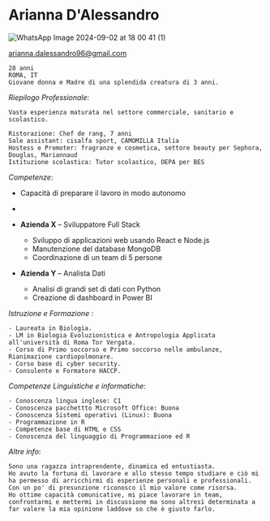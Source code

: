 # Arianna D'Alessandro
![WhatsApp Image 2024-09-02 at 18 00 41 (1)](https://github.com/user-attachments/assets/61d9877d-00c2-4513-bb0b-74ff3e735d70)

[arianna.dalessandro96@gmail.com](arianna.dalessandro96@gmail.com)

```
28 anni
ROMA, IT
Giovane donna e Madre di una splendida creatura di 3 anni.

```
*Riepilogo Professionale*:

```
Vasta esperienza maturata nel settore commerciale, sanitario e scolastico.

Ristorazione: Chef de rang, 7 anni 
Sale assistant: cisalfa sport, CAMOMILLA Italia
Hostess e Promoter: fragranze e cosmetica, settore beauty per Sephora, Douglas, Mariannaud
Istituzione scolastica: Tutor scolastico, OEPA per BES

```
*Competenze*:
- Capacità di preparare il lavoro in modo autonomo

- 
- **Azienda X** – Sviluppatore Full Stack
  - Sviluppo di applicazioni web usando React e Node.js
  - Manutenzione del database MongoDB
  - Coordinazione di un team di 5 persone
- **Azienda Y** – Analista Dati
  - Analisi di grandi set di dati con Python
  - Creazione di dashboard in Power BI

*Istruzione e Formazione* :
```
- Laureata in Biologia.
- LM in Biologia Evoluzionistica e Antropologia Applicata all'università di Roma Tor Vergata.
- Corso di Primo soccorso e Primo soccorso nelle ambulanze, Rianimazione cardiopolmonare.
- Corso base di cyber security.
- Consulente e Formatore HACCP.
```

*Competenze Linguistiche e informatiche*:
```
- Conoscenza lingua inglese: C1
- Conoscenza pacchettto Microsoft Office: Buona
- Conoscenza Sistemi operativi (Linux): Buona
- Programmazione in R
- Competenze base di HTML e CSS
- Conoscenza del linguaggio di Programmazione ed R
```

*Altre info*:
```
Sono una ragazza intraprendente, dinamica ed entustiasta.
Ho avuto la fortuna di lavorare e allo stesso tempo studiare e ciò mi ha permesso di arricchirmi di esperienze personali e professionali.
Con un po' di presunzione riconosco il mio valore come risorsa.
Ho ottime capacità comunicative, mi piace lavorare in team, confrontarmi e mettermi in discussione ma sono altresì determinata a far valere la mia opinione laddove so che è giusto farlo.
```

